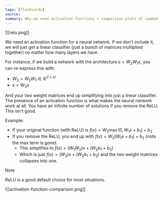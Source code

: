 ```yaml
---
tags: [flashcards]
source:
summary: Why we need activation functions + comparison plots of common ones.
---
```


![[relu.png]]

We need an activation function for a neural network. If we don't include it, we will just get a linear classifier (just a bunch of matrices multiplied together) no matter how many layers we have.

For instance, if we build a network with the architecture $s=W_{2} W_{1} x$, you can re-express this with:

- $W_{3}=W_{2} W_{1} \in \mathbb{R}^{C \times H}$
- $s=W_{3} x$

And your two weight matrices end up simplifying into just a linear classifier. The presence of an activation function is what makes the neural network work at all. You have an infinite number of solutions if you remove the ReLU. This isn't good.

Example:
- If your original function (with ReLU) is $f(x)=W_{2} \max \left(0, W_{1} x+b_{1}\right)+b_{2}$
- If you remove the ReLU, you end up with $f(x)=W_{2}\left(W_{1} x+b_{1}\right)+b_{2}$ (note the max term is gone).
    - This simplifies to $f(x) = \left(W_{1} W_{2}\right) x+\left(W_{2} b_{1}+b_{2}\right)$
    - Which is just $f(x) = \left(W_{3}\right) x+\left(W_{2} b_{1}+b_{2}\right)$ and the two weight matrices collapses into one.

> [!note]
> ReLU is a good default choice for most situations.

![[activation-function-comparison.png]]